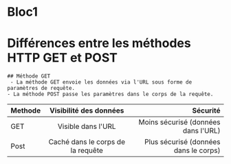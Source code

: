 # Bloc1

 # Différences entre les méthodes HTTP GET et POST
  
    ## Méthode GET
	 - La méthode GET envoie les données via l'URL sous forme de paramètres de requête.
   	- La méthode POST passe les paramètres dans le corps de la requête.




 | Methode         | Visibilité des données | Sécurité | 
| :--------------- |:---------------:| -----:|
| GET              |   Visible dans l'URL   |  Moins sécurisé (données dans l'URL) |
|Post              | Caché dans le corps de la requête |   Plus sécurisé (données dans le corps) |
